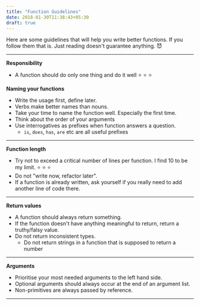 ```yaml
---
title: "Function Guidelines"
date: 2018-01-30T11:38:43+05:30
draft: true
---
```


Here are some guidelines that will help you write better functions. If you follow them that is. Just reading doesn't guarantee anything. :smiling_imp:

----

**Responsibility**

* A function should do only one thing and do it well :star: :star: :star:


**Naming your functions**

* Write the usage first, define later.
* Verbs make better names than nouns.
* Take your time to name the function well. Especially the first time.
* Think about the order of your arguments
* Use interrogatives as prefixes when function answers a question.
    * `is`, `does`, `has`, `are` etc are all useful prefixes

----

**Function length**

* Try not to exceed a critical number of lines per function. I find 10 to be my limit. :star: :star: :star:
* Do not "write now, refactor later".
* If a function is already written, ask yourself if you really need to add another line of code there.

----

**Return values**

* A function should always return something.
* If the function doesn't have anything meaningful to return, return a truthy/falsy value.
* Do not return inconsistent types.
    * Do not return strings in a function that is supposed to return a number

----

**Arguments**

* Prioritise your most needed arguments to the left hand side.
* Optional arguments should always occur at the end of an argument list.
* Non-primitives are always passed by reference.

----
